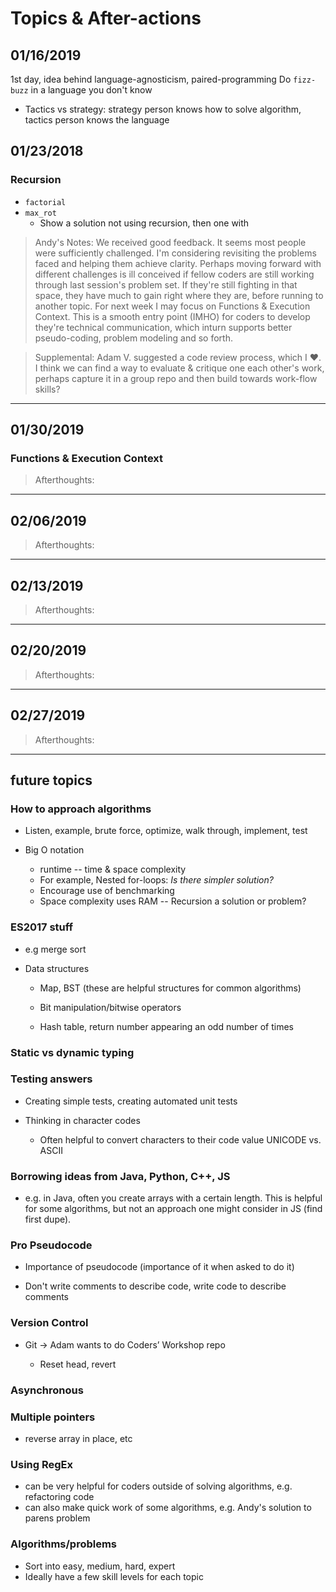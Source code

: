 # Topics & After-actions

## 01/16/2019

1st day, idea behind language-agnosticism, paired-programming
Do `fizz-buzz` in a language you don't know

- Tactics vs strategy: strategy person knows how to solve algorithm, tactics person knows the language

## 01/23/2018

### Recursion

- `factorial`
- `max_rot`
  - Show a solution not using recursion, then one with

> Andy's Notes: We received good feedback. It seems most people were sufficiently challenged. I'm considering revisiting the problems faced and helping them achieve clarity. Perhaps moving forward with different challenges is ill conceived if fellow coders are still working through last session's problem set. If they're still fighting in that space, they have much to gain right where they are, before running to another topic. For next week I may focus on Functions & Execution Context. This is a smooth entry point (IMHO) for coders to develop they're technical communication, which inturn supports better pseudo-coding, problem modeling and so forth.

> Supplemental: Adam V. suggested a code review process, which I :heart:. I think we can find a way to evaluate & critique one each other's work, perhaps capture it in a group repo and then build towards work-flow skills?

---

## 01/30/2019

### Functions & Execution Context

> Afterthoughts:
---

## 02/06/2019

> Afterthoughts:
---

## 02/13/2019

> Afterthoughts:
---

## 02/20/2019

> Afterthoughts:
---

## 02/27/2019

> Afterthoughts:
---

## future topics

### How to approach algorithms

- Listen, example, brute force, optimize, walk through, implement, test

- Big O notation
  - runtime -- time & space complexity
  - For example, Nested for-loops: _Is there simpler solution?_
  - Encourage use of benchmarking
  - Space complexity uses RAM -- Recursion a solution or problem?

### ES2017 stuff

- e.g merge sort

- Data structures
	-	Map, BST (these are helpful structures for common algorithms)

  - Bit manipulation/bitwise operators

  - Hash table, return number appearing an odd number of times

### Static vs dynamic typing

### Testing answers

- Creating simple tests, creating automated unit tests

- Thinking in character codes
	- Often helpful to convert characters to their code value
		UNICODE vs. ASCII


### Borrowing ideas from Java, Python, C++, JS

- e.g. in Java, often you create arrays with a certain length. This is helpful for
some algorithms, but not an approach one might consider in JS (find first dupe).


### Pro Pseudocode

- Importance of pseudocode (importance of it when asked to do it)

- Don't write comments to describe code, write code to describe comments

### Version Control

- Git → Adam wants to do Coders’ Workshop repo

  - Reset head, revert

### Asynchronous

### Multiple pointers

- reverse array in place, etc

### Using RegEx
- can be very helpful for coders outside of solving algorithms, e.g. refactoring code
- can also make quick work of some algorithms, e.g. Andy's solution to parens problem

### Algorithms/problems

- Sort into easy, medium, hard, expert
- Ideally have a few skill levels for each topic


